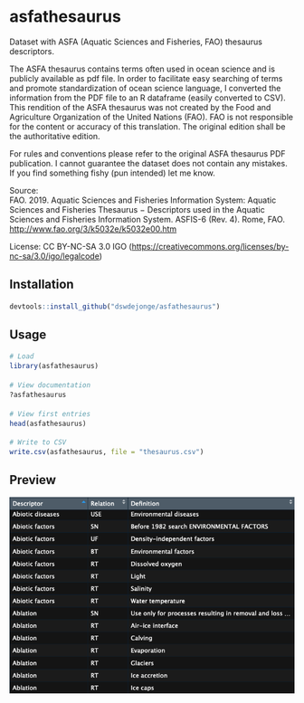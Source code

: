# asfathesaurus

Dataset with ASFA (Aquatic Sciences and Fisheries, FAO) thesaurus descriptors.

The ASFA thesaurus contains terms often used in ocean science and is publicly available as pdf file. In order to facilitate easy searching of terms and promote standardization of ocean science language, I converted the information from the PDF file to an R dataframe (easily converted to CSV). This rendition of the ASFA thesaurus was not created by the Food and Agriculture Organization of the United Nations (FAO). FAO is not responsible for the content or accuracy of this translation. The original edition shall be the authoritative edition.

For rules and conventions please refer to the original ASFA thesaurus PDF publication. I cannot guarantee the dataset does not contain any mistakes. If you find something fishy (pun intended) let me know.

Source:  
FAO. 2019. Aquatic Sciences and Fisheries Information System: Aquatic Sciences and Fisheries Thesaurus − Descriptors used in the Aquatic Sciences and Fisheries Information System. ASFIS-6 (Rev. 4). Rome, FAO. http://www.fao.org/3/k5032e/k5032e00.htm

License:
CC BY-NC-SA 3.0 IGO (https://creativecommons.org/licenses/by-nc-sa/3.0/igo/legalcode)

## Installation
``` r
devtools::install_github("dswdejonge/asfathesaurus")
```

## Usage
``` r
# Load
library(asfathesaurus)

# View documentation
?asfathesaurus

# View first entries
head(asfathesaurus)

# Write to CSV
write.csv(asfathesaurus, file = "thesaurus.csv")
```

## Preview
![preview](https://raw.githubusercontent.com/dswdejonge/asfathesaurus/master/data-raw/preview.png)  
